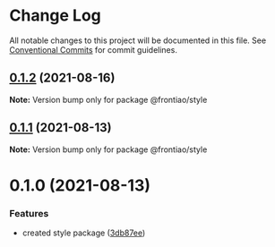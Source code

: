 # Change Log

All notable changes to this project will be documented in this file.
See [Conventional Commits](https://conventionalcommits.org) for commit guidelines.

## [0.1.2](https://github.com/mateusrdgs/frontiao-ui/compare/@frontiao/style@0.1.1...@frontiao/style@0.1.2) (2021-08-16)

**Note:** Version bump only for package @frontiao/style





## [0.1.1](https://github.com/mateusrdgs/frontiao-ui/compare/@frontiao/style@0.1.0...@frontiao/style@0.1.1) (2021-08-13)

**Note:** Version bump only for package @frontiao/style





# 0.1.0 (2021-08-13)


### Features

* created style package ([3db87ee](https://github.com/mateusrdgs/frontiao-ui/commit/3db87eed7e4b529d2802eefa7d732634f980a2a1))
